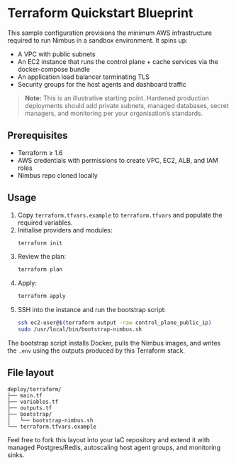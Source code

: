 # Terraform Quickstart Blueprint

This sample configuration provisions the minimum AWS infrastructure required to run Nimbus in a sandbox environment. It spins up:

- A VPC with public subnets
- An EC2 instance that runs the control plane + cache services via the docker-compose bundle
- An application load balancer terminating TLS
- Security groups for the host agents and dashboard traffic

> **Note:** This is an illustrative starting point. Hardened production deployments should add private subnets, managed databases, secret managers, and monitoring per your organisation’s standards.

## Prerequisites

- Terraform ≥ 1.6
- AWS credentials with permissions to create VPC, EC2, ALB, and IAM roles
- Nimbus repo cloned locally

## Usage

1. Copy `terraform.tfvars.example` to `terraform.tfvars` and populate the required variables.
2. Initialise providers and modules:
   ```bash
   terraform init
   ```
3. Review the plan:
   ```bash
   terraform plan
   ```
4. Apply:
   ```bash
   terraform apply
   ```
5. SSH into the instance and run the bootstrap script:
   ```bash
   ssh ec2-user@$(terraform output -raw control_plane_public_ip)
   sudo /usr/local/bin/bootstrap-nimbus.sh
   ```

The bootstrap script installs Docker, pulls the Nimbus images, and writes the `.env` using the outputs produced by this Terraform stack.

## File layout

```
deploy/terraform/
├── main.tf
├── variables.tf
├── outputs.tf
├── bootstrap/
│   └── bootstrap-nimbus.sh
└── terraform.tfvars.example
```

Feel free to fork this layout into your IaC repository and extend it with managed Postgres/Redis, autoscaling host agent groups, and monitoring sinks.
